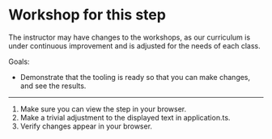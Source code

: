 # Workshop for this step

The instructor may have changes to the workshops, as our curriculum is
under continuous improvement and is adjusted for the needs of each
class.

Goals:

* Demonstrate that the tooling is ready so that you can make changes,
  and see the results.

-----

1. Make sure you can view the step in your browser.
2. Make a trivial adjustment to the displayed text in application.ts.
3. Verify changes appear in your browser.
